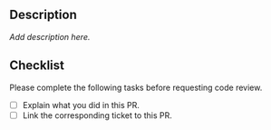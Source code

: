 ## Description

_Add description here._

## Checklist

Please complete the following tasks before requesting code review.

- [ ] Explain what you did in this PR.
- [ ] Link the corresponding ticket to this PR.
